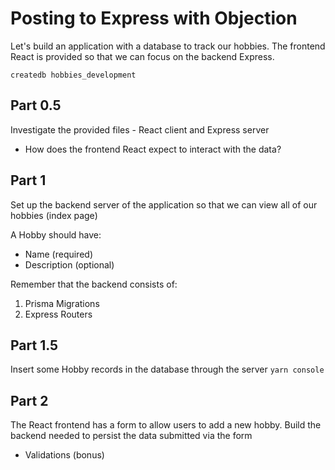 # Posting to Express with Objection

Let's build an application with a database to track our hobbies. The frontend React is provided so that we can focus on the backend Express.

```no-highlight
createdb hobbies_development
```

## Part 0.5

Investigate the provided files - React client and Express server

- How does the frontend React expect to interact with the data?

## Part 1

Set up the backend server of the application so that we can view all of our hobbies (index page)

A Hobby should have:

- Name (required)
- Description (optional)

Remember that the backend consists of:

1. Prisma Migrations
2. Express Routers

## Part 1.5

Insert some Hobby records in the database through the server `yarn console`

## Part 2

The React frontend has a form to allow users to add a new hobby. Build the backend needed to persist the data submitted via the form

- Validations (bonus)
